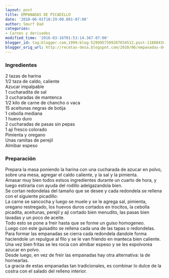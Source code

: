 ```yaml
---
layout: post
title: EMPANADAS DE PICADILLO
date: '2010-06-01T10:29:00.001-07:00'
author: Smurf Dad
categories:
- Carnes y derivados
modified_time: '2016-03-16T01:53:14.367-07:00'
blogger_id: tag:blogger.com,1999:blog-5299957599287034512.post-1188043875986741852
blogger_orig_url: http://recetas-desa.blogspot.com/2010/06/empanadas-de-picadillo.html
---
```


<h3>Ingredientes</h3>2 tazas de harina<br />1/2 taza de caldo, caliente<br />Azucar impalpable<br />1 cucharadita de sal<br />3 cucharadas de mantenca<br />1/2 kilo de carne de chancho o vaca<br />15 aceitunas negras de botija<br />1 cebolla mediana<br />1 huevo duro<br />2 cucharadas de pasas sin pepas<br />1 aji fresco colorado<br />Pimienta y oregano<br />Unas ramitas de perejil<br />Almibar espeso<br /><h3>Preparación</h3>Prepara la masa poniendo la harina con una cucharada de azucar en polvo, sobre una mesa, agregar el caldo caliente, y la sal y la pimienta.<br />Amasar muy bien todos  estsos ingredientes durante un cuarto de hora, y luego estirarla con ayuda del rodillo adelgazandola bien.<br />Se cortan redondelas del tamaño que se desee y cada redondela se rellena con el siguiente picadillo:<br />La carne se sancocha y luego se muele y se le agrega sal, pimienta, oregano restregado, los huevos duros cortados en trocitos, la cebolla picadita, aceitunas, perejil y aji cortado bien menudito, las pasas bien lavadas y un poco de aceite.<br />Todo esto se pone a freir hasta que se forme un guiso homogeneo.<br />Luego con este guisadito se rellena cada una de las tapas o redondelas.<br />Para formar las empanadas se cierra cada redondela dandole forma haciendole un repulgue al filo y se le van friendo en manteca bien caliente.<br />Una vez bien fritas se les rocia con almibar espeso y se les espolvorea azucar en polvo.<br />Desde luego, en vez de freir las empanadas hay otra alternativa: la de hornearlas.<br />La gracia de estas empanadas tan tradicionales, es combinar lo dulce de la costra con el salado del relleno interior.
